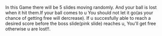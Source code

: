 In this Game there will be 5 slides moving randomly. And your ball is lost when it hit them.If your ball comes to u You should not let it go(as your chance of getting free will dercrease). If u succesfully able to reach a desired score before the boss slide(pink slide) reaches u, You'll get free otherwise u are lost!!.